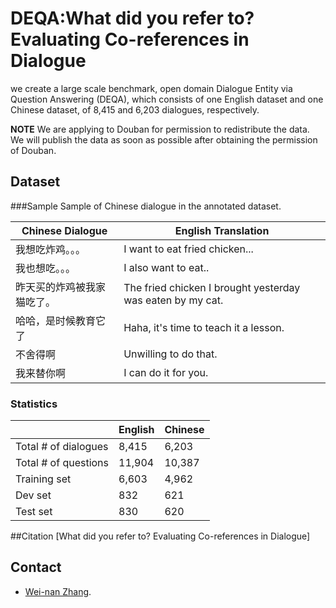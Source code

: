 # DEQA:What did you refer to? Evaluating Co-references in Dialogue

we create a large scale benchmark, open domain Dialogue Entity via Question Answering (DEQA), which consists of one English dataset and one Chinese dataset, of 8,415 and 6,203 dialogues, respectively.

**NOTE** We are applying to Douban for permission to redistribute the data. We will publish the data as soon as possible after obtaining the permission of Douban.

## Dataset
###Sample
Sample of Chinese dialogue in the annotated dataset.

| Chinese Dialogue           | English Translation                                        |
| -------------------------- | ---------------------------------------------------------- |
| 我想吃炸鸡。。。           | I want to eat fried chicken...                             |
| 我也想吃。。。             | I also want to eat..                                       |
| 昨天买的炸鸡被我家猫吃了。 | The fried chicken I brought yesterday was eaten by my cat. |
| 哈哈，是时候教育它了       | Haha, it's time to teach it a lesson.                      |
| 不舍得啊                   | Unwilling to do that.                                      |
| 我来替你啊                 | I can do it for you.                                       |


### Statistics
|                       | English | Chinese |
| --------------------- | ------- | ------- |
| Total \# of dialogues | 8,415   | 6,203   |
| Total \# of questions | 11,904  | 10,387  |
| Training set          | 6,603   | 4,962   |
| Dev set               | 832     | 621     |
| Test set              | 830     | 620     |

##Citation
[What did you refer to? Evaluating Co-references in Dialogue]

## Contact

* [Wei-nan Zhang](http://ir.hit.edu.cn/~wnzhang/).
